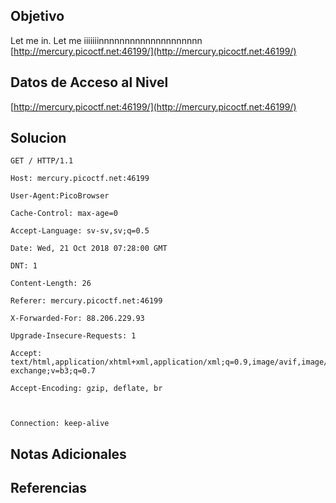 ## Objetivo

Let me in. Let me iiiiiiinnnnnnnnnnnnnnnnnnnn [http://mercury.picoctf.net:46199/](http://mercury.picoctf.net:46199/)

## Datos de Acceso al Nivel

[http://mercury.picoctf.net:46199/](http://mercury.picoctf.net:46199/)
## Solucion

```
GET / HTTP/1.1

Host: mercury.picoctf.net:46199

User-Agent:PicoBrowser

Cache-Control: max-age=0

Accept-Language: sv-sv,sv;q=0.5

Date: Wed, 21 Oct 2018 07:28:00 GMT

DNT: 1

Content-Length: 26

Referer: mercury.picoctf.net:46199

X-Forwarded-For: 88.206.229.93

Upgrade-Insecure-Requests: 1

Accept: text/html,application/xhtml+xml,application/xml;q=0.9,image/avif,image/webp,image/apng,*/*;q=0.8,application/signed-exchange;v=b3;q=0.7

Accept-Encoding: gzip, deflate, br



Connection: keep-alive
```

## Notas Adicionales



## Referencias
